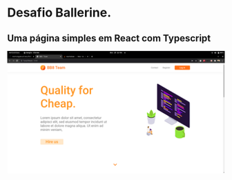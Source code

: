 # Desafio Ballerine.
## Uma página simples em React com Typescript


![alt text](./assets/screen1.png)
